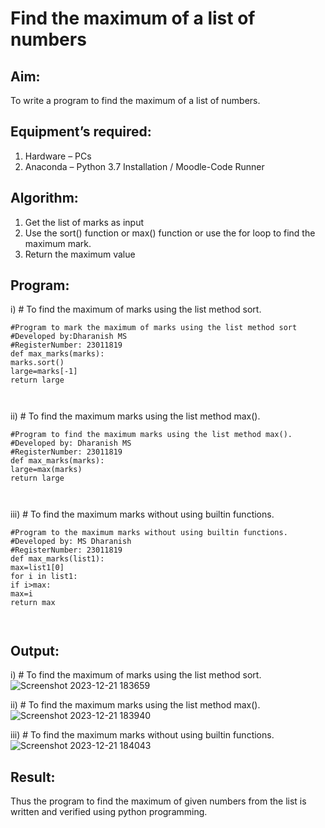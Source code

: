 # Find the maximum of a list of numbers
## Aim:
To write a program to find the maximum of a list of numbers.
## Equipment’s required:
1.	Hardware – PCs
2.	Anaconda – Python 3.7 Installation / Moodle-Code Runner
## Algorithm:
1.	Get the list of marks as input
2.	Use the sort() function or max() function or use the for loop to find the maximum mark.
3.	Return the maximum value
## Program:

i)	# To find the maximum of marks using the list method sort.
```
#Program to mark the maximum of marks using the list method sort
#Developed by:Dharanish MS
#RegisterNumber: 23011819
def max_marks(marks):
marks.sort()
large=marks[-1]
return large



```

ii)	# To find the maximum marks using the list method max().
```
#Program to find the maximum marks using the list method max().
#Developed by: Dharanish MS
#RegisterNumber: 23011819
def max_marks(marks):
large=max(marks)
return large



```

iii) # To find the maximum marks without using builtin functions.
```
#Program to the maximum marks without using builtin functions.
#Developed by: MS Dharanish
#RegisterNumber: 23011819
def max_marks(list1):
max=list1[0]
for i in list1:
if i>max:
max=i
return max



```
## Output:
i)	# To find the maximum of marks using the list method sort.
![Screenshot 2023-12-21 183659](https://github.com/MSDharanish-23011819/FindMaximum/assets/147139454/e7818293-cfd2-4fcc-9888-99e2cfa9e502)

ii)	# To find the maximum marks using the list method max().
![Screenshot 2023-12-21 183940](https://github.com/MSDharanish-23011819/FindMaximum/assets/147139454/b38fcf71-1af5-4001-9667-cce751246f0e)



iii) # To find the maximum marks without using builtin functions.
![Screenshot 2023-12-21 184043](https://github.com/MSDharanish-23011819/FindMaximum/assets/147139454/9a2f511b-a6e4-4af5-a6d6-80f7d71984cd)



## Result:
Thus the program to find the maximum of given numbers from the list is written and verified using python programming.
